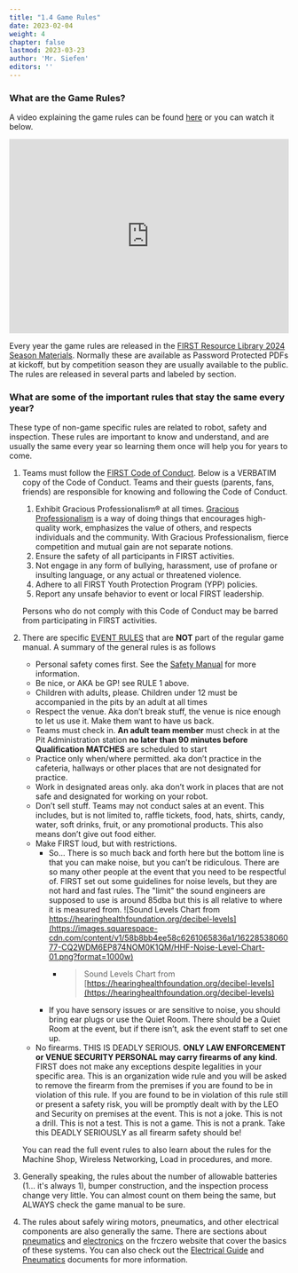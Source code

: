 ```yaml
---
title: "1.4 Game Rules"
date: 2023-02-04
weight: 4
chapter: false
lastmod: 2023-03-23
author: 'Mr. Siefen'
editors: ''
---
```


### What are the Game Rules?

A video explaining the game rules can be found [here](https://youtu.be/9keeDyFxzY4?si=QVf2OAxZeceeyn4-) or you can watch it below.

<iframe width="100%" height="350" src="https://www.youtube.com/embed/9keeDyFxzY4" title="YouTube video player" frameborder="0" allow="accelerometer; autoplay; clipboard-write; encrypted-media; gyroscope; picture-in-picture; web-share" allowfullscreen></iframe>

Every year the game rules are released in the [FIRST Resource Library 2024 Season Materials](https://www.firstinspires.org/resource-library/frc/competition-manual-qa-system). Normally these are available as Password Protected PDFs at kickoff, but by competition season they are usually available to the public. The rules are released in several parts and labeled by section.

### What are some of the important rules that stay the same every year?

These type of non-game specific rules are related to robot, safety and inspection. These rules are important to know and understand, and are usually the same every year so learning them once will help you for years to come.

1. Teams must follow the [FIRST Code of Conduct](https://www.firstinspires.org/about/code-conduct). Below is a VERBATIM copy of the Code of Conduct. Teams and their guests (parents, fans, friends) are responsible for knowing and following the Code of Conduct.
    1. Exhibit Gracious Professionalism® at all times. [Gracious Professionalism](https://www.firstinspires.org/about/leadership/dr-woodie-flowers) is a way of doing things that encourages high-quality work, emphasizes the value of others, and respects individuals and the community. With Gracious Professionalism, fierce competition and mutual gain are not separate notions.
    2. Ensure the safety of all participants in FIRST activities.
    3. Not engage in any form of bullying, harassment, use of profane or insulting language, or any actual or threatened violence.
    4. Adhere to all FIRST Youth Protection Program (YPP) policies.
    5. Report any unsafe behavior to event or local FIRST leadership.

    Persons who do not comply with this Code of Conduct may be barred from participating in FIRST activities.

2. There are specific [EVENT RULES](https://www.firstinspires.org/sites/default/files/uploads/frc/EventRulesManual.pdf) that are **NOT** part of the regular game manual. A summary of the general rules is as follows
    * Personal safety comes first. See the [Safety Manual](https://www.firstinspires.org/sites/default/files/uploads/resource_library/frc/team-resources/safety/ftc-frc-safety-manual.pdf) for more information.
    * Be nice, or AKA be GP! see RULE 1 above.
    * Children with adults, please. Children under 12 must be accompanied in the pits by an adult at all times
    * Respect the venue. Aka don’t break stuff, the venue is nice enough to let us use it. Make them want to have us back.
    * Teams must check in. **An adult team member** must check in at the Pit Administration station **no later than 90 minutes before Qualification MATCHES** are scheduled to start
    * Practice only when/where permitted. aka don’t practice in the cafeteria, hallways or other places that are not designated for practice.
    * Work in designated areas only. aka don’t work in places that are not safe and designated for working on your robot.
    * Don’t sell stuff. Teams may not conduct sales at an event. This includes, but is not limited to, raffle tickets, food, hats, shirts, candy, water, soft drinks, fruit, or any promotional products. This also means don’t give out food either.
    * Make FIRST loud, but with restrictions.
        * So... There is so much back and forth here but the bottom line is that you can make noise, but you can’t be ridiculous. There are so many other people at the event that you need to be respectful of. FIRST set out some guidelines for noise levels, but they are not hard and fast rules. The "limit" the sound engineers are supposed to use is around 85dba but this is all relative to where it is measured from.
        ![Sound Levels Chart from https://hearinghealthfoundation.org/decibel-levels](https://images.squarespace-cdn.com/content/v1/58b8bb4ee58c6261065836a1/1622853806077-CQ2WDM6EP874NOM0K1QM/HHF-Noise-Level-Chart-01.png?format=1000w)
            * > Sound Levels Chart from [https://hearinghealthfoundation.org/decibel-levels](https://hearinghealthfoundation.org/decibel-levels)
        * If you have sensory issues or are sensitive to noise, you should bring ear plugs or use the Quiet Room. There should be a Quiet Room at the event, but if there isn’t, ask the event staff to set one up.
    * No firearms. THIS IS DEADLY SERIOUS. **ONLY LAW ENFORCEMENT or VENUE SECURITY PERSONAL may carry firearms of any kind**. FIRST does not make any exceptions despite legalities in your specific area. This is an organization wide rule and you will be asked to remove the firearm from the premises if you are found to be in violation of this rule. If you are found to be in violation of this rule still or present a safety risk, you will be promptly dealt with by the LEO and Security on premises at the event. This is not a joke. This is not a drill. This is not a test. This is not a game. This is not a prank. Take this DEADLY SERIOUSLY as all firearm safety should be!

    You can read the full event rules to also learn about the rules for the Machine Shop, Wireless Networking, Load in procedures, and more.
3. Generally speaking, the rules about the number of allowable batteries (1... it's always 1), bumper construction, and the inspection process change very little. You can almost count on them being the same, but ALWAYS check the game manual to be sure.
4. The rules about safely wiring motors, pneumatics, and other electrical components are also generally the same. There are sections about [pneumatics](https://frczero.org/pneumatics/) and [electronics](https://frczero.org/electronics/) on the frczero website that cover the basics of these systems. You can also check out the [Electrical Guide](https://docs.wpilib.org/en/stable/docs/zero-to-robot/step-1/how-to-wire-a-robot.html) and [Pneumatics](https://www.firstinspires.org/sites/default/files/uploads/resource_library/frc/technical-resources/frc_pneumatics_manual.pdf) documents for more information.